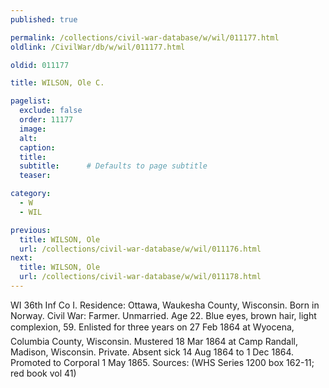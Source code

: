 ```yaml
---
published: true

permalink: /collections/civil-war-database/w/wil/011177.html
oldlink: /CivilWar/db/w/wil/011177.html

oldid: 011177

title: WILSON, Ole C.

pagelist:
  exclude: false
  order: 11177
  image: 
  alt:
  caption:
  title:
  subtitle:      # Defaults to page subtitle
  teaser:

category: 
  - W 
  - WIL

previous:
  title: WILSON, Ole
  url: /collections/civil-war-database/w/wil/011176.html  
next:
  title: WILSON, Ole
  url: /collections/civil-war-database/w/wil/011178.html   
---
```

WI 36th Inf Co I. Residence: Ottawa, Waukesha County, Wisconsin. Born in Norway. Civil War: Farmer. Unmarried. Age 22. Blue eyes, brown hair, light complexion, 5&#146;9&#148;. Enlisted for three years on 27 Feb 1864 at Wyocena, Columbia County, Wisconsin. Mustered 18 Mar 1864 at Camp Randall, Madison, Wisconsin. Private. Absent sick 14 Aug 1864 to 1 Dec 1864. Promoted to Corporal 1 May 1865. Sources: (WHS Series 1200 box 162-11; red book vol 41)